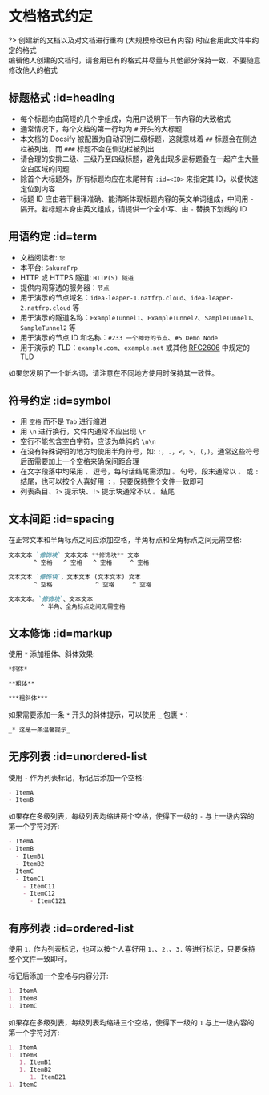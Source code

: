 # 文档格式约定

?> 创建新的文档以及对文档进行重构 (大规模修改已有内容) 时应套用此文件中约定的格式  
编辑他人创建的文档时，请套用已有的格式并尽量与其他部分保持一致，不要随意修改他人的格式

## 标题格式 :id=heading

- 每个标题均由简短的几个字组成，向用户说明下一节内容的大致格式
- 通常情况下，每个文档的第一行均为 `#` 开头的大标题
- 本文档的 Docsify 被配置为自动识别二级标题，这就意味着 `##` 标题会在侧边栏被列出，而 `###` 标题不会在侧边栏被列出
- 请合理的安排二级、三级乃至四级标题，避免出现多层标题叠在一起产生大量空白区域的问题
- 除首个大标题外，所有标题均应在末尾带有 `:id=<ID>` 来指定其 ID，以便快速定位到内容
- 标题 ID 应由若干翻译准确、能清晰体现标题内容的英文单词组成，中间用 `-` 隔开。若标题本身由英文组成，请提供一个全小写、由 `-` 替换下划线的 ID

## 用语约定 :id=term

- 文档阅读者: `您`
- 本平台: `SakuraFrp`
- HTTP 或 HTTPS 隧道: `HTTP(S) 隧道`
- 提供内网穿透的服务器：`节点`
- 用于演示的节点域名：`idea-leaper-1.natfrp.cloud`、`idea-leaper-2.natfrp.cloud` 等
- 用于演示的隧道名称：`ExampleTunnel1`、`ExampleTunnel2`、`SampleTunnel1`、`SampleTunnel2` 等
- 用于演示的节点 ID 和名称：`#233 一个神奇的节点`、`#5 Demo Node`
- 用于演示的 TLD：`example.com`、`example.net` 或其他 [RFC2606](https://tools.ietf.org/html/rfc2606) 中规定的 TLD

如果您发明了一个新名词，请注意在不同地方使用时保持其一致性。

## 符号约定 :id=symbol

- 用 `空格` 而不是 `Tab` 进行缩进
- 用 `\n` 进行换行，文件内通常不应出现 `\r`
- 空行不能包含空白字符，应该为单纯的 `\n\n`
- 在没有特殊说明的地方均使用半角符号，如: `:`，`.`，`<`，`>`，`(`，`)`。通常这些符号后面需要加上一个空格来确保间距合理
- 在文字段落中均采用 `，` 逗号，每句话结尾需添加 `。` 句号，段末通常以 `。` 或 `:` 结尾，也可以按个人喜好用 `：`，只要保持整个文件一致即可
- 列表条目、`?>` 提示块、`!>` 提示块通常不以 `。` 结尾

## 文本间距 :id=spacing

在正常文本和半角标点之间应添加空格，半角标点和全角标点之间无需空格:

```markdown
文本文本 `修饰块` 文本文本 **修饰块** 文本
       ^ 空格   ^ 空格   ^ 空格     ^ 空格

文本文本 `修饰块`，文本文本 (文本文本) 文本
       ^ 空格            ^ 空格     ^ 空格

文本文本。`修饰块`、文本文本
         ^ 半角、全角标点之间无需空格
```

## 文本修饰 :id=markup

使用 `*` 添加粗体、斜体效果:

```markdown
*斜体*

**粗体**

***粗斜体***
```

如果需要添加一条 `*` 开头的斜体提示，可以使用 `_` 包裹 `*`：

```markdown
_* 这是一条温馨提示_
```

## 无序列表 :id=unordered-list

使用 `-` 作为列表标记，标记后添加一个空格:

```markdown
- ItemA
- ItemB
```

如果存在多级列表，每级列表均缩进两个空格，使得下一级的 `-` 与上一级内容的第一个字符对齐:

```markdown
- ItemA
- ItemB
  - ItemB1
  - ItemB2
- ItemC
  - ItemC1
    - ItemC11
    - ItemC12
      - ItemC121
```

## 有序列表 :id=ordered-list

使用 `1.` 作为列表标记，也可以按个人喜好用 `1.`、`2.`、`3.` 等进行标记，只要保持整个文件一致即可。

标记后添加一个空格与内容分开:

```markdown
1. ItemA
1. ItemB
1. ItemC
```

如果存在多级列表，每级列表均缩进三个空格，使得下一级的 `1` 与上一级内容的第一个字符对齐:

```markdown
1. ItemA
1. ItemB
   1. ItemB1
   1. ItemB2
      1. ItemB21
1. ItemC
```
